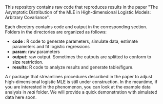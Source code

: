 This repository contains raw code that reproduces results in the paper "The Asymptotic Distribution of the MLE in High-dimensional Logistic Models: Arbitrary Covariance".

Each directory contains code and output in the corresponding section. Folders in the directories are organized as follows:
- **code** : R code to generate parameters, simulate data, estimate parameters and fit logistic regressions
- **param**: raw parameters 
- **output**: raw output. Sometimes the outputs are splitted to conform to size restriction.
- **results**: R code to analyze results and generate table/figure.

A r package that streamlines procedures described in the paper to adjust high-dimensional logistic MLE is still under construction. In the meantime, if you are interested in the phenomenon, you can look at the example data analysis in *real* folder. We will provide a quick demonstration with simulated data here soon. 

